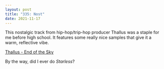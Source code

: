```yaml
---
layout: post
title: "335: Nost"
date: 2021-11-17
---
```


This nostalgic track from hip-hop/trip-hop producer Thallus was a staple for me before high school. It features some really nice samples that give it a warm, reflective vibe.

[Thallus - End of the Sky](https://youtu.be/MW64d1UE_uw)

By the way, did I ever do *Starless*?
